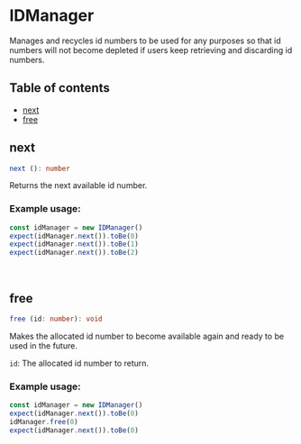 # IDManager
Manages and recycles id numbers to be used for any purposes so that id numbers will not become depleted if users keep retrieving and discarding id numbers.

## Table of contents
- [next](https://github.com/ii887522/hydro/blob/master/docs/any/IDManager.md#next)
- [free](https://github.com/ii887522/hydro/blob/master/docs/any/IDManager.md#free)

## **next**
```ts
next (): number
```
Returns the next available id number.

### **Example usage:**
```ts
const idManager = new IDManager()
expect(idManager.next()).toBe(0)
expect(idManager.next()).toBe(1)
expect(idManager.next()).toBe(2)
```
<br />

## **free**
```ts
free (id: number): void
```
Makes the allocated id number to become available again and ready to be used in the future.

`id`: The allocated id number to return.

### **Example usage:**
```ts
const idManager = new IDManager()
expect(idManager.next()).toBe(0)
idManager.free(0)
expect(idManager.next()).toBe(0)
```
<br />

